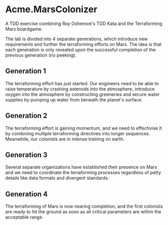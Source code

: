 # Acme.MarsColonizer
A TDD exercise combining Roy Osherove's TDD Kata and the Terraforming Mars boardgame.

The lab is divided into 4 separate generations, which introduce new requirements and further the terraforming efforts on Mars. The idea is that each generation is only revealed upon the successful completion of the previous generation (no peeking).

## Generation 1
The terraforming effort has just started. Our engineers need to be able to raise temperature by crashing asteroids into the atmosphere, introduce oxygen into the atmosphere by constructing greeneries and secure water supplies by pumping up water from beneath the planet's surface.

## Generation 2
The terraforming effort is gaining momentum, and we need to effectivise it by combining multiple terraforming directives into longer sequences. Meanwhile, our colonists are in intense training on earth.

## Generation 3
Several separate organizations have established their presence on Mars and we need to coordinate the terraforming processes regardless of petty details like data formats and divergent standards.

## Generation 4
The terraforming of Mars is now nearing completion, and the first colonists are ready to hit the ground as soon as all critical parameters are within the acceptable range.
